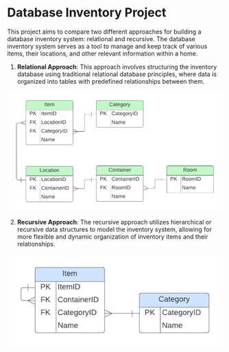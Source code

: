 # Database Inventory Project

This project aims to compare two different approaches for building a database inventory system: relational and recursive. The database inventory system serves as a tool to manage and keep track of various items, their locations, and other relevant information within a home.

1. **Relational Approach**: This approach involves structuring the inventory database using traditional relational database principles, where data is organized into tables with predefined relationships between them.

![Relational Approach](db_relational/db_localizer_relational.png)

2. **Recursive Approach**: The recursive approach utilizes hierarchical or recursive data structures to model the inventory system, allowing for more flexible and dynamic organization of inventory items and their relationships.

![Recursive Approach](db_recursive/db_localizer_recursive.png)